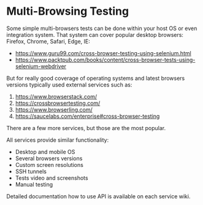 # Multi-Browsing Testing

Some simple multi-browsers tests can be done within your host OS or even integration system. That system can cover popular desktop browsers: Firefox, Chrome, Safari, Edge, IE:

* https://www.guru99.com/cross-browser-testing-using-selenium.html
* https://www.packtpub.com/books/content/cross-browser-tests-using-selenium-webdriver

But for really good coverage of operating systems and latest browsers versions typically used external services such as:
1.	https://www.browserstack.com/
2.	https://crossbrowsertesting.com/
3.	https://www.browserling.com/
4.	https://saucelabs.com/enterprise#cross-browser-testing

There are a few more services, but those are the most popular.

All services provide similar functionality: 
* Desktop and mobile OS
* Several browsers versions
* Custom screen resolutions
* SSH tunnels
* Tests video and screenshots
* Manual testing

Detailed documentation how to use API is available on each service wiki.
